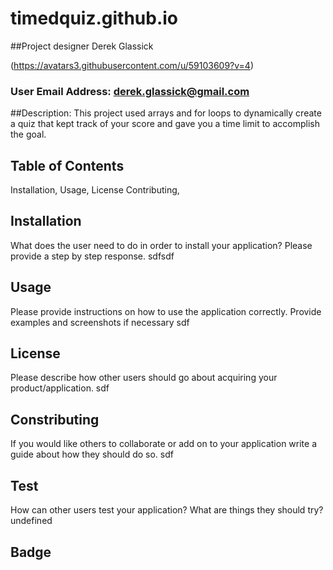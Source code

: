 
  # timedquiz.github.io

  ##Project designer Derek Glassick

  (https://avatars3.githubusercontent.com/u/59103609?v=4)

  ### User Email Address: derek.glassick@gmail.com

  ##Description: This project used arrays and for loops to dynamically create a quiz that kept track of your score and gave you a time limit to accomplish the goal.

  ## Table of Contents 
  Installation, Usage, License Contributing, 

  ## Installation
  What does the user need to do in order to install your application? 
  Please provide a step by step response.
  sdfsdf

  ## Usage
  Please provide instructions on how to use the application correctly. 
  Provide examples and screenshots if necessary
  sdf

  ## License
  Please describe how other users should go about acquiring your product/application.
  sdf

  ## Constributing
  If you would like others to collaborate or add on to your application 
  write a guide about how they should do so.
  sdf

  ## Test
  How can other users test your application? What are things they should try?
  undefined

  ## Badge
  
  